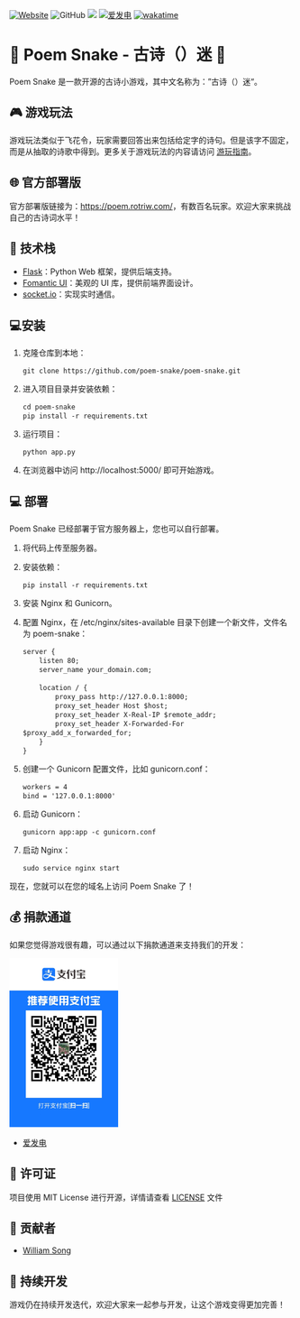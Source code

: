 [![Website](https://img.shields.io/website?url=https%3A%2F%2Fpoem.rotriw.com%2F)](https://poem.rotriw.com/)
![GitHub](https://img.shields.io/github/license/poem-snake/poem-snake)
![](https://img.shields.io/badge/QQ%20%E7%BE%A4-637873933-blue)
[![爱发电](https://img.shields.io/badge/dynamic/json?url=https%3A%2F%2Fapi.swo.moe%2Fstats%2Fafdian%2Fsonghongyi&query=count&color=282c34&label=%E7%88%B1%E5%8F%91%E7%94%B5&labelColor=946ce6&suffix=+%E5%8F%91%E7%94%B5%E4%BA%BA%E6%AC%A1+%2F+%E6%9C%88&cacheSeconds=3600)](https://afdian.net/@songhongyi)
[![wakatime](https://wakatime.com/badge/github/poem-snake/poem-snake.svg)](https://wakatime.com/badge/github/poem-snake/poem-snake)

# 🐍 Poem Snake - 古诗（）迷 📜

Poem Snake 是一款开源的古诗小游戏，其中文名称为：”古诗（）迷“。

## 🎮 游戏玩法

游戏玩法类似于飞花令，玩家需要回答出来包括给定字的诗句。但是该字不固定，而是从抽取的诗歌中得到。更多关于游戏玩法的内容请访问 [游玩指南](https://www.luogu.com.cn/paste/iz42nphu)。

## 🌐 官方部署版

官方部署版链接为：<https://poem.rotriw.com/>，有数百名玩家。欢迎大家来挑战自己的古诗词水平！

## 🚀 技术栈

- [Flask](https://github.com/pallets/flask)：Python Web 框架，提供后端支持。
- [Fomantic UI](https://github.com/fomantic/Fomantic-UI)：美观的 UI 库，提供前端界面设计。
- [socket.io](https://github.com/socketio/socket.io)：实现实时通信。

##  💻安装

1. 克隆仓库到本地：

   ```
   git clone https://github.com/poem-snake/poem-snake.git
   ```

2. 进入项目目录并安装依赖：

   ```
   cd poem-snake
   pip install -r requirements.txt
   ```

3. 运行项目：

   ```
   python app.py
   ```

4. 在浏览器中访问 http://localhost:5000/ 即可开始游戏。

## 💻 部署

Poem Snake 已经部署于官方服务器上，您也可以自行部署。

1. 将代码上传至服务器。

2. 安装依赖：

   ```
   pip install -r requirements.txt
   ```

3. 安装 Nginx 和 Gunicorn。

4. 配置 Nginx，在 /etc/nginx/sites-available 目录下创建一个新文件，文件名为 poem-snake：

   ```
   server {
       listen 80;
       server_name your_domain.com;
   
       location / {
           proxy_pass http://127.0.0.1:8000;
           proxy_set_header Host $host;
           proxy_set_header X-Real-IP $remote_addr;
           proxy_set_header X-Forwarded-For $proxy_add_x_forwarded_for;
       }
   }
   ```

5. 创建一个 Gunicorn 配置文件，比如 gunicorn.conf：

   ```
   workers = 4
   bind = '127.0.0.1:8000'
   ```

6. 启动 Gunicorn：

   ```
   gunicorn app:app -c gunicorn.conf
   ```

7. 启动 Nginx：

   ```
   sudo service nginx start
   ```

现在，您就可以在您的域名上访问 Poem Snake 了！

## 💰 捐款通道

如果您觉得游戏很有趣，可以通过以下捐款通道来支持我们的开发：

<img height="300" src="https://github.com/poem-snake/poem-snake/raw/main/1646552417.jpg"/>

- [爱发电](https://afdian.net/a/songhongyi)

## 📝 许可证

项目使用 MIT License 进行开源，详情请查看 [LICENSE](./LICENSE) 文件

## 👥 贡献者

- [William Song](https://github.com/william-song-shy)

## 🐍 持续开发

游戏仍在持续开发迭代，欢迎大家来一起参与开发，让这个游戏变得更加完善！

